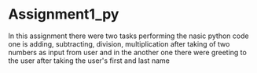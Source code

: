 # Assignment1_py
In this assignment there were two tasks performing the nasic python code one is adding, subtracting, division, multiplication after taking of two numbers as input from user and in the another one there were greeting to the user after taking the user's first and last name 
